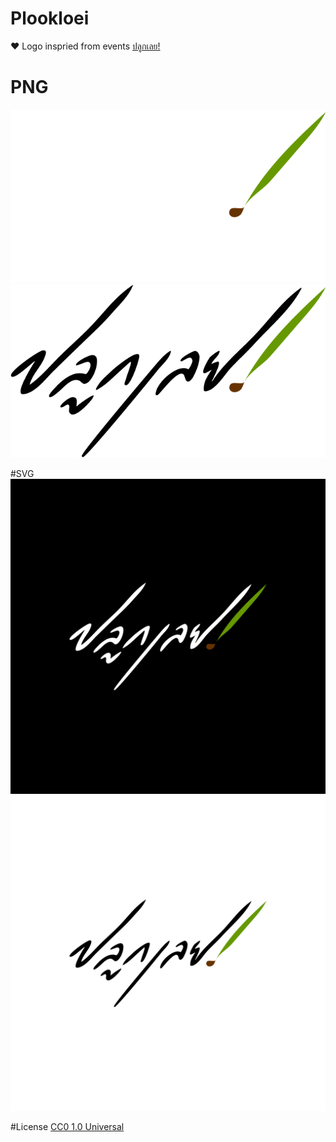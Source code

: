 # Plookloei
❤ Logo inspried from events [ปลูกเลย!](https://www.facebook.com/plookloei/)

# PNG
![For black background](https://github.com/katopz/plookloei/blob/master/logos/plookloei-logo-b-bg.png?raw=true)  
![For white background](https://github.com/katopz/plookloei/blob/master/logos/plookloei-logo-w-bg.png?raw=true)  

#SVG
![For black background](https://github.com/katopz/plookloei/blob/master/logos/plookloei-logo-b-bg.svg?raw=true)  
![For white background](https://github.com/katopz/plookloei/blob/master/logos/plookloei-logo-w-bg.svg?raw=true)  

#License
[CC0 1.0 Universal](https://github.com/katopz/plookloei/blob/master/LICENSE)